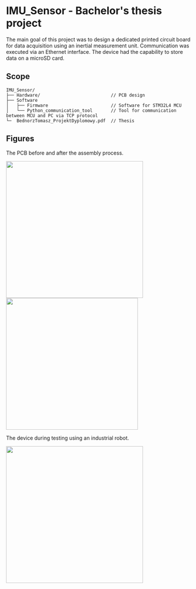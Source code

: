 # IMU_Sensor - Bachelor's thesis project

The main goal of this project was to design a dedicated printed circuit board for data acquisition using an inertial measurement unit. Communication was executed via an Ethernet interface. The device had the capability to store data on a microSD card.

## Scope

```
IMU_Sensor/
├── Hardware/                           // PCB design
├── Software
│   ├── Firmware                        // Software for STM32L4 MCU
│   └── Python_communication_tool       // Tool for communication between MCU and PC via TCP protocol
└─  BednorzTomasz_ProjektDyplomowy.pdf  // Thesis
```

## Figures

The PCB before and after the assembly process.

<img src="https://github.com/user-attachments/assets/9840db64-213f-4dc9-b40f-45da6f146f1b" width="374"/>
<img src="https://github.com/user-attachments/assets/fefb325f-8d24-478a-94b0-fb34dfa0dcbe" width="360"/>

The device during testing using an industrial robot.

<img src="https://github.com/user-attachments/assets/915bb551-9a2e-4e8b-a047-723b9d0e6291" width="374"/>
